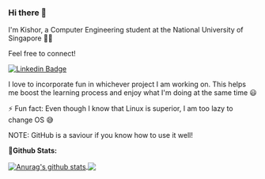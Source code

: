 ### Hi there 👋

I'm Kishor, a Computer Engineering student at the National University of Singapore 👨‍🎓 

Feel free to connect!

[![Linkedin Badge](https://img.shields.io/badge/LinkedIn-0077B5?style=for-the-badge&logo=linkedin&logoColor=white)](https://www.linkedin.com/in/kishor-kumar-419bb5202/)

I love to incorporate fun in whichever project I am working on. This helps me boost the learning process and enjoy what I'm doing at the same time 😃

⚡ Fun fact: Even though I know that Linux is superior, I am too lazy to change OS 😅

NOTE: GitHub is a saviour if you know how to use it well!

🚀**Github Stats:**

<a href="https://github.com/anuraghazra/github-readme-stats">
  <img align="center" src="https://github-readme-stats.vercel.app/api?username=KishorKumar11&show_icons=true&include_all_commits=true&theme=blueberry" alt="Anurag's github stats" />
  
  
</a>
<a href="https://github.com/anuraghazra/github-readme-stats">
  <img align="center" src="https://github-readme-stats.vercel.app/api/top-langs/?username=KishorKumar11&theme=blueberry" />
</a>
